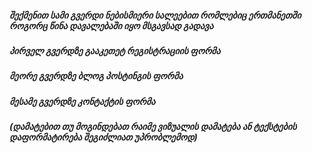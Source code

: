 ##### შექმენით სამი გვერდი ნებისმიერი სალეებით რომლებიც ერთმანეთში როგორც წინა დავალებაში იყო მსგავსად გადავა

##### პირველ გვერდზე გააკეთეტ რეგისტრაციის ფორმა

##### მეორე გვერდზე ბლოგ პოსტინგის ფორმა

##### მესამე გვერდზე კონტაქტის ფორმა
##### (დამატებით თუ მოგინდებათ რაიმე ვიზუალის დამატება ან ტექსტების დაფორმატირება შეგიძლიათ უპრობლემოდ)